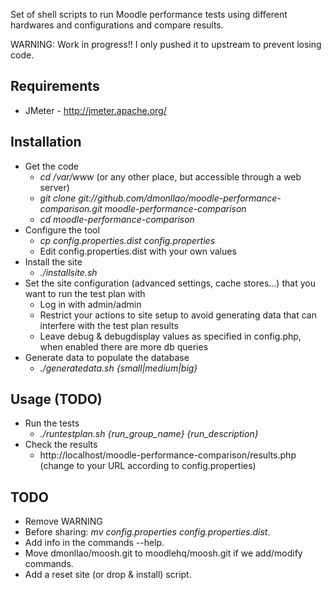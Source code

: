 Set of shell scripts to run Moodle performance tests using different hardwares and configurations and compare results.

WARNING: Work in progress!! I only pushed it to upstream to prevent losing code.

## Requirements
* JMeter - http://jmeter.apache.org/

## Installation
* Get the code
    + *cd /var/www* (or any other place, but accessible through a web server)
    + *git clone git://github.com/dmonllao/moodle-performance-comparison.git moodle-performance-comparison*
    + *cd moodle-performance-comparison*
* Configure the tool
    + *cp config.properties.dist config.properties*
    + Edit config.properties.dist with your own values
* Install the site
    + *./installsite.sh*
* Set the site configuration (advanced settings, cache stores...) that you want to run the test plan with
    + Log in with admin/admin
    + Restrict your actions to site setup to avoid generating data that can interfere with the test plan results
    + Leave debug & debugdisplay values as specified in config.php, when enabled there are more db queries
* Generate data to populate the database
    + *./generatedata.sh {small|medium|big}*

## Usage (TODO)
* Run the tests
    + *./runtestplan.sh {run_group_name} {run_description}*
* Check the results
    + http://localhost/moodle-performance-comparison/results.php (change to your URL according to config.properties)

## TODO
* Remove WARNING
* Before sharing: *mv config.properties config.properties.dist*.
* Add info in the commands --help.
* Move dmonllao/moosh.git to moodlehq/moosh.git if we add/modify commands.
* Add a reset site (or drop & install) script.
